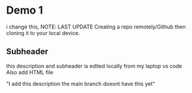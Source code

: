 # Demo 1

i change this, NOTE: LAST UPDATE
Creating a repo remotely/Github then cloning it to your local device.


## Subheader

this description and subheader is edited locally from my laptop vs code
Also add HTML file

"I add this description the main branch doesnt have this yet"